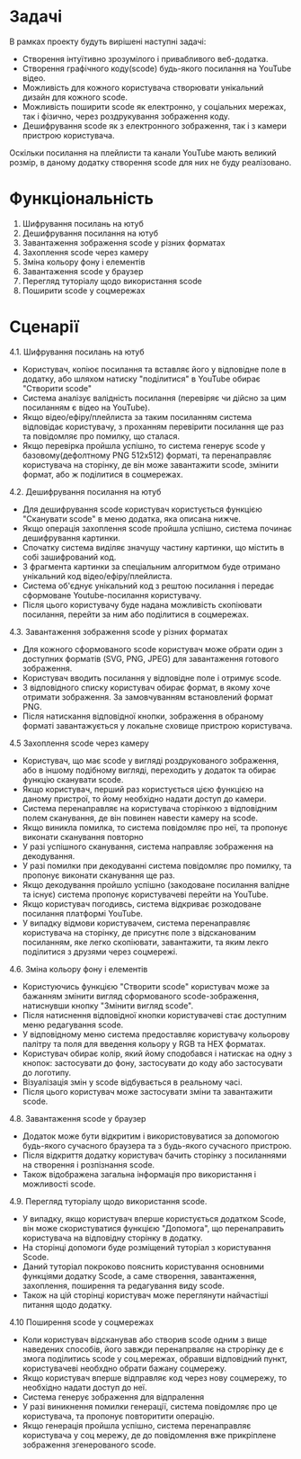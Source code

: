 
# Задачі

В рамках проекту будуть вирішені наступні задачі:
 - Створення інтуїтивно зрозумілого і привабливого веб-додатка.
 - Створення графічного коду(scode) будь-якого посилання на YouTube відео.
 - Можливість для кожного користувача створювати унікальний дизайн для кожного scode.
 - Можливість поширити scode як електронно, у соціальних мережах, так і фізично, через роздрукування зображення коду.
 - Дешифрування scode як з електронного зображення, так і з камери пристрою користувача.

Оскільки посилання на плейлисти та канали YouTube мають великий розмір, в даному додатку створення scode для них не буду реалізовано.


# Функціональність 

 1. Шифрування посилань на ютуб
 2. Дешифрування посилання на ютуб
 3. Завантаження зображення scode у різних форматах
 5. Захоплення scode через камеру
 6. Зміна кольору фону і елементів
 8. Завантаження scode у браузер
 9. Перегляд туторіалу щодо використання scode
 10. Поширити scode у соцмережах


# Сценарії 

  4.1. Шифрування посилань на ютуб

  - Користувач, копіює посилання та вставляє його у відповідне поле в додатку, або шляхом натиску "поділитися" в YouTube обирає "Створити scode"
  - Система аналізує валідність посилання (перевіряє чи дійсно за цим посиланням є відео на YouTube). 
  - Якщо відео/ефіру/плейлиста за таким посиланням система відповідає користувачу, з проханням перевірити посилання ще раз та повідомляє про помилку, що сталася. 
  - Якщо перевірка пройшла успішно, то система генерує scode у базовому(дефолтному PNG 512x512) форматі, та перенаправляє користувача на сторінку, де він може завантажити scode, змінити формат, або ж поділитися в соцмережах.

  4.2. Дешифрування посилання на ютуб

  - Для дешифрування scode користувач користується функцією "Сканувати scode" в меню додатка, яка описана нижче.
  - Якщо операція захоплення scode пройшла успішно, система починає дешифрування картинки.
  - Спочатку система виділяє значущу частину картинки, що містить в собі зашифрований код.
  - З фрагмента картинки за спеціальним алгоритмом буде отримано унікальний код відео/ефіру/плейлиста.
  - Система об'єднує унікальний код з рештою посилання і передає сформоване Youtube-посилання користувачу.
  - Після цього користувачу буде надана можливість скопіювати посилання, перейти за ним або поділитися в соцмережах.

  4.3. Завантаження зображення scode у різних форматах

   - Для кожного сформованого scode користувач може обрати один з доступних форматів (SVG, PNG, JPEG) для завантаження готового зображення.
   - Користувач вводить посилання у відповідне поле і отримує scode.
   - З відповідного списку користувач обирає формат, в якому хоче отримати зображення. За замовчуванням встановлений формат PNG.
   - Після натискання відповідної кнопки, зображення в обраному форматі завантажується у локальне сховище пристрою користувача.

  4.5  Захоплення scode через камеру 

  - Користувач, що має scode у вигляді роздрукованого зображення, або в іншому подібному вигляді, переходить у додаток та обирає функцію сканувати scode.
  - Якщо користувач, перший раз користується цією функцією на даному пристрої, то йому необхідно надати доступ до камери.
  - Система перенаправляє на користувача сторінкою з відповідним полем сканування, де він повинен навести камеру на scode.
  - Якщо виникла помилка, то система повідомляє про неї, та пропонує виконати сканування повторно
  - У разі успішного сканування, система направляє зображення на декодування.
  - У разі помилки при декодуванні система повідомляє про помилку, та пропонує виконати сканування ще раз.
  - Якщо декодування пройшло успішно (закодоване посилання валідне та існує) система пропонує користувачеві перейти на YouTube.
  - Якщо користувач погодивсь, система відкриває розкодоване посилання платформі YouTube.
  - У випадку відмови користувачем, система перенаправляє користувача на сторінку, де присутнє поле з відсканованим посиланням, яке легко скопіювати, завантажити, та яким лекго поділитися з друзями через соцмережі.

  4.6. Зміна кольору фону і елементів

  - Користуючись функцією "Створити scode" користувач може за бажанням змінити вигляд сформованого scode-зображення, натиснувши кнопку "Змінити вигляд scode".
  - Після натиснення відповідної кнопки користувачеві стає доступним меню редагування scode.
  - У відповідному меню система предоставляє користувачу кольорову палітру та поля для введення кольору у RGB та HEX форматах.
  - Користувач обирає колір, який йому сподобався і натискає на одну з кнопок: застосувати до фону, застосувати до коду або застосувати до логотипу.
  - Візуалізація змін у scode відбувається в реальному часі.
  - Після цього користувач може застосувати зміни та завантажити scode.

  4.8. Завантаження scode у браузер

   - Додаток може бути відкритим і використовуватися за допомогою будь-якого сучасного браузера та з будь-якого сучасного пристрою.
   - Після відкриття додатку користувач бачить сторінку з посиланнями на створення  і розпізнання scode.
   - Також відображена загальна інформація про використання і можливості scode.

  4.9. Перегляд туторіалу щодо використання scode.

   - У випадку, якщо користувач вперше користується додатком Scode, він може скористуватися  функцією "Допомога", що перенаправить користувача на відповідну сторінку в додатку.
   - На сторінці допомоги буде розміщений туторіал з користування Scode.
   - Даний туторіал покроково пояснить користування основними функціями додатку Scode, а саме створення, завантаження, захоплення, поширення та редагування виду scode.
   - Також на цій сторінці користувач може переглянути найчастіші питання щодо додатку.

  4.10 Поширення scode у соцмережах 

  - Коли користувач відсканував або створив scode одним з вище наведених способів, його завжди перенапрваляє на строрінку де є змога поділитись scode у соц.мережах, обравши відповідний пункт, користувачеві необхдно обрати бажану соцмережу.
  - Якщо користувач вперше відправляє код через нову соцмережу, то необхідно надати доступ до неї.
  - Система генерує зображення для відпралення
  - У разі виникнення помилки генерації, система повідомляє про це користувача, та пропонує повторитити операцію.
  - Якщо генерація пройшла успішно, система перенаправляє користувача у соц мережу, де до повідомлення вже прикріплене зображення згенерованого scode.
  